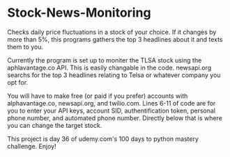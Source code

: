 # Stock-News-Monitoring
Checks daily price fluctuations in a stock of your choice. If it changes by more than 5%, this programs gathers the top 3 headlines about it and texts them to you.

Currently the program is set up to moniter the TLSA stock using the aphlavantage.co API. This is easily changable in the code. newsapi.org searchs for the top 3 headlines relating to Telsa or whatever company you opt for.

You will have to make free (or paid if you prefer) accounts with alphavantage.co, newsapi.org, and twilio.com.
Lines 6-11 of code are for you to enter your API keys, account SID, authentification token, personal phone number, and automated phone number. Directly below that is where you can change the target stock.

This project is day 36 of udemy.com's 100 days to python mastery challenge. Enjoy!
